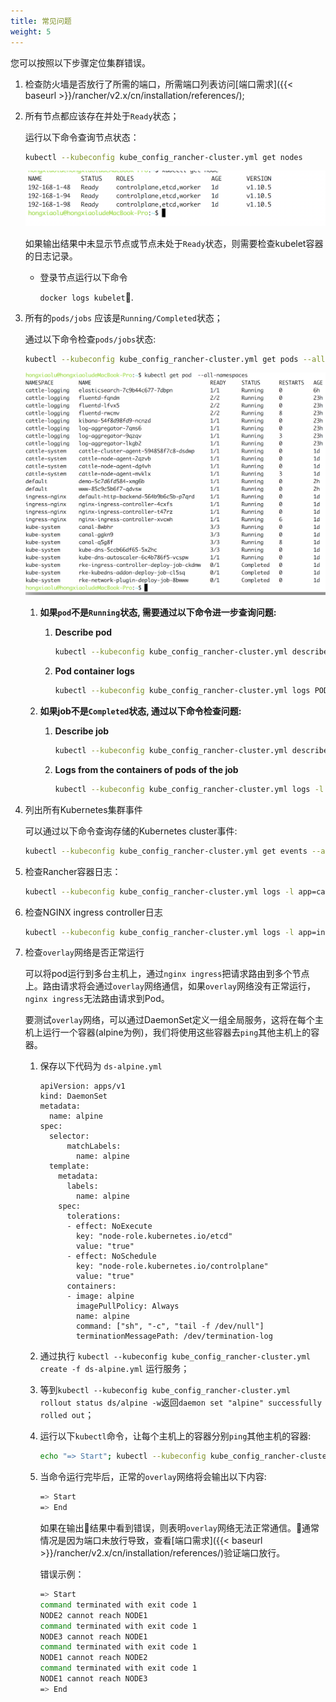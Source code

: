 ```yaml
---
title: 常见问题
weight: 5 
---
```


您可以按照以下步骤定位集群错误。

1. 检查防火墙是否放行了所需的端口，所需端口列表访问[端口需求]({{< baseurl >}}/rancher/v2.x/cn/installation/references/);

2. 所有节点都应该存在并处于`Ready`状态；

    运行以下命令查询节点状态：

    ```bash
    kubectl --kubeconfig kube_config_rancher-cluster.yml get nodes
    ```
    ![image-20180719143000678](_index.assets/image-20180719143000678.png)

    如果输出结果中未显示节点或节点未处于`Ready`状态，则需要检查kubelet容器的日志记录。

    - 登录节点运行以下命令

        `docker logs kubelet`.

3. 所有的`pods/jobs` 应该是`Running/Completed`状态；

    通过以下命令检查`pods/jobs`状态:

    ```bash
    kubectl --kubeconfig kube_config_rancher-cluster.yml get pods --all-namespaces
    ```
    ![image-20180719143121419](_index.assets/image-20180719143121419.png)

    1. **如果`pod`不是`Running`状态, 需要通过以下命令进一步查询问题:**

        1. **Describe pod**

            ```bash
            kubectl --kubeconfig kube_config_rancher-cluster.yml describe pod POD_NAME -n NAMESPACE
            ```

        2. **Pod container logs**

            ```bash
            kubectl --kubeconfig kube_config_rancher-cluster.yml logs POD_NAME -n NAMESPACE
            ```
    2. **如果job不是`Completed`状态, 通过以下命令检查问题:**

        1. **Describe job**

            ```bash
            kubectl --kubeconfig kube_config_rancher-cluster.yml describe job JOB_NAME -n NAMESPACE
            ```

        2. **Logs from the containers of pods of the job**

            ```bash
            kubectl --kubeconfig kube_config_rancher-cluster.yml logs -l job-name=JOB_NAME -n NAMESPACE
            ```

4. 列出所有Kubernetes集群事件

    可以通过以下命令查询存储的Kubernetes cluster事件:

    ```bash
    kubectl --kubeconfig kube_config_rancher-cluster.yml get events --all-namespaces
    ```

5. 检查Rancher容器日志：

    ```bash
    kubectl --kubeconfig kube_config_rancher-cluster.yml logs -l app=cattle -n cattle-system
    ```

6. 检查NGINX ingress controller日志

    ```bash
    kubectl --kubeconfig kube_config_rancher-cluster.yml logs -l app=ingress-nginx -n ingress-nginx
    ```

7. 检查`overlay`网络是否正常运行

    可以将pod运行到多台主机上，通过`nginx ingress`把请求路由到多个节点上。路由请求将会通过`overlay`网络通信，如果`overlay`网络没有正常运行，`nginx ingress`无法路由请求到Pod。

    要测试`overlay`网络，可以通过DaemonSet定义一组全局服务，这将在每个主机上运行一个容器(alpine为例)，我们将使用这些容器去`ping`其他主机上的容器。

    1. 保存以下代码为 `ds-alpine.yml`

        ```
        apiVersion: apps/v1
        kind: DaemonSet
        metadata:
          name: alpine
        spec:
          selector:
              matchLabels:
                name: alpine
          template:
            metadata:
              labels:
                name: alpine
            spec:
              tolerations:
              - effect: NoExecute
                key: "node-role.kubernetes.io/etcd"
                value: "true"
              - effect: NoSchedule
                key: "node-role.kubernetes.io/controlplane"
                value: "true"
              containers:
              - image: alpine
                imagePullPolicy: Always
                name: alpine
                command: ["sh", "-c", "tail -f /dev/null"]
                terminationMessagePath: /dev/termination-log
        ```

    2. 通过执行 `kubectl --kubeconfig kube_config_rancher-cluster.yml create -f ds-alpine.yml` 运行服务；

    3. 等到`kubectl --kubeconfig kube_config_rancher-cluster.yml rollout status ds/alpine -w`返回`daemon set "alpine" successfully rolled out`；

    4. 运行以下`kubectl`命令，让每个主机上的容器分别`ping`其他主机的容器:

        ```bash
        echo "=> Start"; kubectl --kubeconfig kube_config_rancher-cluster.yml get pods -l name=alpine -o jsonpath='{range .items[*]}{@.metadata.name}{" "}{@.spec.nodeName}{"\n"}{end}' | while read spod shost; do kubectl --kubeconfig kube_config_rancher-cluster.yml get pods -l name=alpine -o jsonpath='{range .items[*]}{@.status.podIP}{" "}{@.spec.nodeName}{"\n"}{end}' | while read tip thost; do kubectl --kubeconfig kube_config_rancher-cluster.yml --request-timeout='10s' exec $spod -- /bin/sh -c "ping -c2 $tip > /dev/null 2>&1"; RC=$?; if [ $RC -ne 0 ]; then echo $shost cannot reach $thost; fi; done; done; echo "=> End"
        ```

    5. 当命令运行完毕后，正常的`overlay`网络将会输出以下内容:

        ```bash
        => Start
        => End
        ```

        如果在输出结果中看到错误，则表明`overlay`网络无法正常通信。通常情况是因为端口未放行导致，查看[端口需求]({{< baseurl >}}/rancher/v2.x/cn/installation/references/)验证端口放行。

        错误示例：

        ```bash
        => Start
        command terminated with exit code 1
        NODE2 cannot reach NODE1
        command terminated with exit code 1
        NODE3 cannot reach NODE1
        command terminated with exit code 1
        NODE1 cannot reach NODE2
        command terminated with exit code 1
        NODE1 cannot reach NODE3
        => End
        ```
